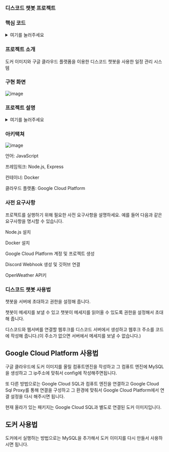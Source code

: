 ### 디스코드 챗봇 프로젝트

### 핵심 코드
<details>
<summary>여기를 눌러주세요</summary>
<div markdown="1">       

handlers 함수
-사용자의 요청을 분류하고 입력받은 챗봇에 모듈화한 함수에 전송해 처리함
입력 받은 사용자의 요청을 처리하기 위해 기능에 따라서 모듈화함
![image](https://github.com/akftod4007/DiscordBot/assets/113909192/dfcc5c35-6f2b-4e07-80b6-0f91a1bde180)

utils 함수



</div>
</details>


### 프로젝트 소개
도커 이미지와 구글 클라우드 플랫폼을 이용한 디스코드 챗봇을 사용한 일정 관리 시스템


### 구현 화면
![image](https://github.com/akftod4007/DiscordBot/assets/113909192/be63fe03-359c-4c7c-a226-58f1f71218eb)



### 프로젝트 설명

<details>
<summary>여기를 눌러주세요</summary>
<div markdown="1">       

챗봇에서 특정 커맨드를 입력하면 서버에 RESTful API요청을 Axios를 통해 요청을 보내면 서버에서 입력한 사항을 저장하고 지정된 시간이 되면 서버에서 채널로 메세지를 전송해 줍니다.

handlers는 챗봇의 작동을 담당하는 함수입니다.
utils는 챗봇에 작동에 필요한 함수들을 모듈화해 정리한 폴더입니다.
routes는 서버에서 챗봇에서 입력받은 정보를 저장하고 관리하기 위해 서버 기능을 라우터를 통해서 분리해놓은 폴더입니다.

사용자가 입력한 내용은 handle함수에서 전략패턴을 통해 관리됩니다.

이렇게 작성된 코드를 도커를 사용해서 이미지를 만들어 구글 클라우드 플랫폼에 업로드한 이후 베포 중 입니다.

</div>
</details>


### 아키택쳐
![image](https://github.com/akftod4007/DiscordBot/assets/113909192/f5640688-0ba5-43a4-90f7-a67f8b9d942a)

언어: JavaScript

프레임워크: Node.js, Express

컨테이너: Docker

클라우드 플랫폼: Google Cloud Platform 

### 사전 요구사항
프로젝트를 실행하기 위해 필요한 사전 요구사항을 설명하세요. 예를 들어 다음과 같은 요구사항을 명시할 수 있습니다.

Node.js 설치

Docker 설치

Google Cloud Platform 계정 및 프로젝트 생성

Discord Webhook 생성 및 깃허브 연결

OpenWeather API키


###   디스코드 챗봇 사용법
챗봇을 서버에 초대하고 권한을 설정해 줍니다.

챗봇이 메세지를 보낼 수 있고 챗봇이 메세지를 읽어올 수 있도록 권한을 설정해서 초대해 줍니다.

디스코드와 웹서버를 연결할 웹후크를 디스코드 서버에서 생성하고 웹후크 주소를 코드에 작성해 줍니다.(이 주소가 없으면 서버에서 메세지를 보낼 수 없습니다.)

## Google Cloud Platform 사용법
구글 클라우드에 도커 이미지를 올릴 컴퓨트엔진을 작성하고 그 컴퓨트 엔진에 MySQL을 생성하고 그 ip주소에 맞춰서 config에 작성해주면됩니다.

또 다른 방법으로는 Google Cloud SQL과 컴퓨트 엔진을 연결하고 Google Cloud Sql Proxy를 통해 연결을 구성하고 그 환경에 맞춰서 Google Cloud Platform에서 연결 설정을 다시 해주시면 됩니다.

현재 올라가 있는 패키지는 Google Cloud SQL과 별도로 연결된 도커 이미지입니다.

## 도커 사용법

도커에서 실행하는 방법으로는 MySQL을 추가해서 도커 이미지를 다시 만들서 사용하시면 됩니다.

